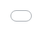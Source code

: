 ```yaml
---
title: "写给欣然"
date: 2020-05-31 10:57:25 +0800
categories: xinran
position: blog
layout: xinran
---
```


---

<iframe src="https://www.youtube.com/embed/VpwAq7hiij0" 
    width="560" 
    height="560"
    frameborder="0" 
    allowfullscreen>
</iframe>

<!-- {% include youtube.html id="VpwAq7hiij0" %} -->

<iframe src="//player.bilibili.com/player.html?aid=46303362&cid=81124889&page=1" scrolling="no" border="0" frameborder="no" framespacing="0" allowfullscreen="true" style="position: absolute; width: 100%; height: 100%; left: 0; top: 0;">
</iframe>



*ich bin a decent song for you. plz take your time and listen to me~~*

![blank](/assets/img/placeholder.png)

我走囉。 那晚我在車站等了很久，買了兩張車票、兩個便當。

你還是沒接我電話，等到最後一班公車了，你沒出現，我得上車了。

其實我不太確定，我們從無話不談，到無話可談，

是否因為過去的親密已成習慣，所以約定好的同行，最後也只剩我獨自上路？

![blank](/assets/img/placeholder.png)

我希望你好。

![blank](/assets/img/placeholder.png)

我希望你，記住當下即為永恆的時光，

我希望你，在眼中仍是只有我們彼此的樣子，

我希望你明白，所有的爭吵、哭泣，是因為我真的！真的，愛你。

![blank](/assets/img/placeholder.png)

而我要走了。

![blank](/assets/img/placeholder.png)

我得向遠方前進，那裡沒有你，

![blank](/assets/img/placeholder.png)

![blank](/assets/img/placeholder.png)


